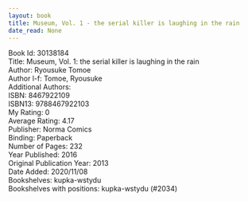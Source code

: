 ```yaml
---
layout: book
title: Museum, Vol. 1 - the serial killer is laughing in the rain
date_read: None
---
```


Book Id: 30138184<br />
Title: Museum, Vol. 1: the serial killer is laughing in the rain<br />
Author: Ryousuke Tomoe<br />
Author l-f: Tomoe, Ryousuke<br />
Additional Authors: <br />
ISBN: 8467922109<br />
ISBN13: 9788467922103<br />
My Rating: 0<br />
Average Rating: 4.17<br />
Publisher: Norma Comics<br />
Binding: Paperback<br />
Number of Pages: 232<br />
Year Published: 2016<br />
Original Publication Year: 2013<br />
Date Added: 2020/11/08<br />
Bookshelves: kupka-wstydu<br />
Bookshelves with positions: kupka-wstydu (#2034)<br />

